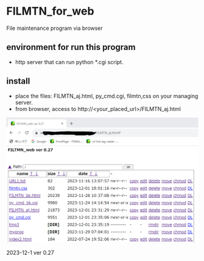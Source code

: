 # FILMTN_for_web
File maintenance program via browser

## environment for run this program
 - http server that can run python *.cgi script.

## install
 - place the files: FILMTN_aj.html, py_cmd.cgi, filmtn,css on your managing server.
 - from browser, access to http://<your_placed_url>/FILMTN_aj.html


![screen image](example-screen.png)

 2023-12-1 ver 0.27
